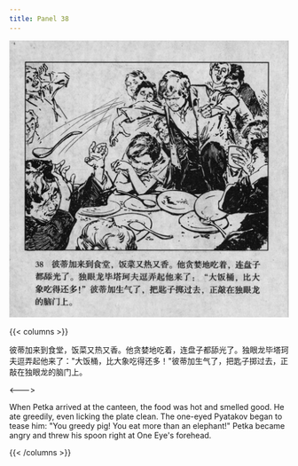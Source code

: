 ```yaml
---
title: Panel 38
---
```


![biao page](./../../../images/biao/seifert0726_biao_0042_038.jpg)

{{< columns >}}

彼蒂加来到食堂，饭菜又热又香。他贪婪地吃着，连盘子都舔光了。独眼龙毕塔珂夫逗弄起他来了："大饭桶，比大象吃得还多！"彼蒂加生气了，把匙子掷过去，正敲在独眼龙的脑门上。

<--->

When Petka arrived at the canteen, the food was hot and smelled good. He ate greedily, even licking the plate clean. The one-eyed Pyatakov began to tease him: "You greedy pig! You eat more than an elephant!" Petka became angry and threw his spoon right at One Eye's forehead.

{{< /columns >}}